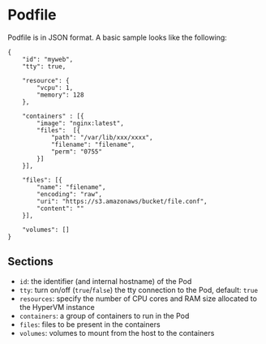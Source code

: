 # Podfile

Podfile is in JSON format. A basic sample looks like the following:

    {
        "id": "myweb",
        "tty": true,

        "resource": {
            "vcpu": 1,
            "memory": 128
        },

        "containers" : [{
            "image": "nginx:latest",
            "files":  [{
	            "path": "/var/lib/xxx/xxxx",
	            "filename": "filename",
	            "perm": "0755"
	        }]
        }],

        "files": [{
	        "name": "filename",
	        "encoding": "raw",
	        "uri": "https://s3.amazonaws/bucket/file.conf",
	        "content": ""
	    }],

        "volumes": []
    }

## Sections

- `id`: the identifier (and internal hostname) of the Pod
- `tty`: turn on/off (`true`/`false`) the tty connection to the Pod, default: `true`
- `resources`: specify the number of CPU cores and RAM size allocated to the HyperVM instance
- `containers`: a group of containers to run in the Pod
- `files`: files to be present in the containers
- `volumes`: volumes to mount from the host to the containers




